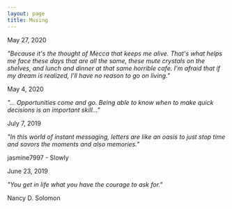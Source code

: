 ```yaml
---
layout: page
title: Musing
---
```


<div class="quote-container">
    <p class="post-date"><span><i class="fa fa-calendar" aria-hidden="true"></i> May 27, 2020 <i class="fa fa-clock-o" aria-hidden="true"></i></span></p>
    <p class="quote"><i>"Because it's the thought of Mecca that keeps me alive. That's what helps me face these days that are all the same, these mute crystals on the shelves, and lunch and dinner at that same horrible cafe. I'm afraid that if my dream is realized, I'll have no reason to go on living."</i></p>
    <!-- <p class="author">Paulo Coelho, The Alchemist</p> -->
</div>

<div class="quote-container">
    <p class="post-date"><span><i class="fa fa-calendar" aria-hidden="true"></i> May 4, 2020 <i class="fa fa-clock-o" aria-hidden="true"></i></span></p>
    <p class="quote"><i>"... Opportunities come and go. Being able to know when to make quick decisions is an important skill..."</i></p>
    <!-- <p class="author">Collect</p> -->
</div>

<div class="quote-container">
    <p class="post-date"><span><i class="fa fa-calendar" aria-hidden="true"></i> July 7, 2019 <i class="fa fa-clock-o" aria-hidden="true"></i></span></p>
    <p class="quote"><i>"In this world of instant messaging, letters are like an oasis to just stop time and savors the moments and also memories."</i></p>
    <p class="author">jasmine7997 - Slowly</p>
</div>

<div class="quote-container">
    <p class="post-date"><span><i class="fa fa-calendar" aria-hidden="true"></i> June 23, 2019 <i class="fa fa-clock-o" aria-hidden="true"></i></span></p>
    <p class="quote"><i>"You get in life what you have the courage to ask for."</i></p>
    <p class="author">Nancy D. Solomon</p>
</div>
